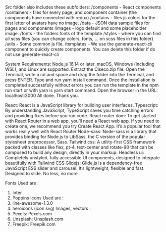 Src folder also includes these subfolders:
/components - React components
/containers - files for every page, and component container (the components have connected with redux)
/contains - files js colors for the first letter of avatars have no image.
/data - JSON data sample files for pages and components
/images - logo default and some placeholder image.
/fonts - the folders fonts of the template
/styles - where you can find all scss files (you can change colors, fonts, ... on scss files in this folder)
/utils - Some common js file.
/templates - We use the generate-react-cli component to quickly create components. You can delete this folder if do not use generate-react-cli





System Requirements:
Node.js 16.14 or later.
macOS, Windows (including WSL), and Linux are supported.
Extract the Ciseco.zip file.
Open the Terminal, write a cd and space and drag the folder into the Terminal, and press ENTER.
Type and run yarn install command.
Once the installation is completed successfully without errors you can run the template in the npm run start or with yarn is yarn start command.
Open the browser in the URL: localhost:3000 
All done. Thank you.




React: React is a JavaScript library for building user interfaces.
Typescript: By understanding JavaScript, TypeScript saves you time catching errors and providing fixes before you run code.
React router dom: To get started with React Router in a web app, you’ll need a React web app. If you need to create one, we recommend you try Create React App. It’s a popular tool that works really well with React Router
Node-sass: Node-sass is a library that provides binding for Node.js to LibSass, the C version of the popular stylesheet preprocessor, Sass.
Tailwind css: A utility-first CSS framework packed with classes like flex, pt-4, text-center and rotate-90 that can be composed to build any design, directly in your markup.
Headless ui: Completely unstyled, fully accessible UI components, designed to integrate beautifully with Tailwind CSS
Glidejs: Glide.js is a dependency-free JavaScript ES6 slider and carousel. It’s lightweight, flexible and fast. Designed to slide. No less, no more




Fonts Used are :
1. Inter
2. Poppins
Icons Used are :
1. line-awesome-1.3.0
2. heroicons (icon svg)
Images, vectors :
1. Pexels: Pexels.com
2. Unsplash: Unsplash.com
3. Freepik: Freepik.com
